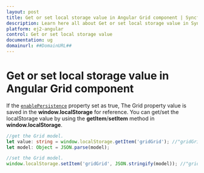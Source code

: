 ```yaml
---
layout: post
title: Get or set local storage value in Angular Grid component | Syncfusion
description: Learn here all about Get or set local storage value in Syncfusion Angular Grid component of Syncfusion Essential JS 2 and more.
platform: ej2-angular
control: Get or set local storage value 
documentation: ug
domainurl: ##DomainURL##
---
```


# Get or set local storage value in Angular Grid component

If the [`enablePersistence`](https://ej2.syncfusion.com/angular/documentation/api/grid/#enablepersistence) property set as true,
The Grid property value is saved in the **window.localStorage** for reference. You can get/set the localStorage value by using the
**getItem**/**setItem** method in **window.localStorage**.

```typescript
//get the Grid model.
let value: string = window.localStorage.getItem('gridGrid'); //"gridGrid" is component name + component id.
let model: Object = JSON.parse(model);

```

```typescript
//set the Grid model.
window.localStorage.setItem('gridGrid', JSON.stringify(model)); //"gridGrid" is component name + component id.

```